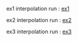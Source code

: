 ex1 interpolation run : [ex1](https://tuanpham2xx3.github.io/gametrainning/phase1/mathphysic/interpolation/ex1.interpolation.html)

ex2 interpolation run : [ex2](https://tuanpham2xx3.github.io/gametrainning/phase1/mathphysic/interpolation/ex2.interpolation.html)

ex3 interpolation run : [ex3](https://tuanpham2xx3.github.io/gametrainning/phase1/mathphysic/interpolation/ex3.interpolation.html)
